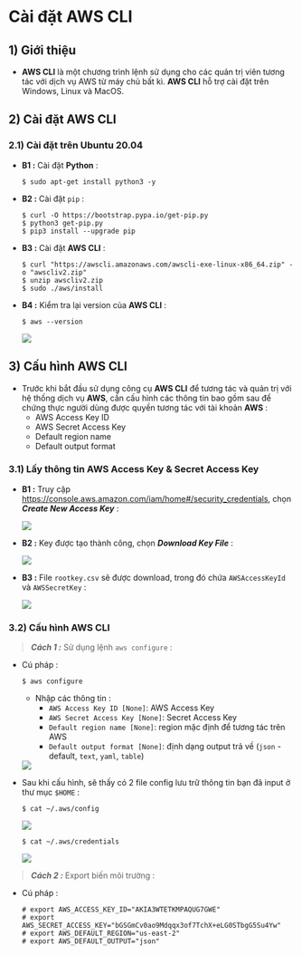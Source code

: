 # Cài đặt AWS CLI
## **1) Giới thiệu**
- **AWS CLI** là một chương trình lệnh sử dụng cho các quản trị viên tương tác với dịch vụ AWS từ máy chủ bất kì. **AWS CLI** hỗ trợ cài đặt trên Windows, Linux và MacOS.
## **2) Cài đặt AWS CLI**
### **2.1) Cài đặt trên Ubuntu 20.04**
- **B1 :** Cài đặt **Python** :
    ```
    $ sudo apt-get install python3 -y
    ```
- **B2 :** Cài đặt `pip` :
    ```
    $ curl -O https://bootstrap.pypa.io/get-pip.py
    $ python3 get-pip.py
    $ pip3 install --upgrade pip
    ```
- **B3 :** Cài đặt **AWS CLI** :
    ```
    $ curl "https://awscli.amazonaws.com/awscli-exe-linux-x86_64.zip" -o "awscliv2.zip"
    $ unzip awscliv2.zip
    $ sudo ./aws/install
    ```
- **B4 :** Kiểm tra lại version của **AWS CLI** :
    ```
    $ aws --version
    ```
    <img src=https://i.imgur.com/A8kaMrk.png>
## **3) Cấu hình AWS CLI**
- Trước khi bắt đầu sử dụng công cụ **AWS CLI** để tương tác và quản trị với hệ thống dịch vụ **AWS**, cần cấu hình các thông tin bao gồm sau để chứng thực người dùng được quyền tương tác với tài khoản **AWS** :
    - AWS Access Key ID
    - AWS Secret Access Key
    - Default region name
    - Default output format
### **3.1) Lấy thông tin AWS Access Key & Secret Access Key**
- **B1 :** Truy cập https://console.aws.amazon.com/iam/home#/security_credentials, chọn ***Create New Access Key*** :

    <img src=https://i.imgur.com/QDdKQo7.png>

- **B2 :** Key được tạo thành công, chọn ***Download Key File*** :

    <img src=https://i.imgur.com/kfzrQlW.png>

- **B3 :** File `rootkey.csv` sẽ được download, trong đó chứa `AWSAccessKeyId` và `AWSSecretKey` :

    <img src=https://i.imgur.com/j5jFhwh.png>
### **3.2) Cấu hình AWS CLI**
> ***Cách 1 :*** Sử dụng lệnh `aws configure` :
- Cú pháp :
    ```
    $ aws configure
    ```
    - Nhập các thông tin :
        - `AWS Access Key ID [None]`: AWS Access Key
        - `AWS Secret Access Key [None]`: Secret Access Key
        - `Default region name [None]`: region mặc định để tương tác trên AWS
        - `Default output format [None]`: định dạng output trả về (`json` - default, `text`, `yaml`, `table`)

    <img src=https://i.imgur.com/DDTcOxy.png>

- Sau khi cấu hình, sẽ thấy có 2 file config lưu trữ thông tin bạn đã input ở thư mục `$HOME` :
    ```
    $ cat ~/.aws/config
    ```
    <img src=https://i.imgur.com/OVo3Scs.png>

    ```
    $ cat ~/.aws/credentials
    ```
    <img src=https://i.imgur.com/QAReAeN.png>

> ***Cách 2 :*** Export biến môi trường :
- Cú pháp :
    ```
    # export AWS_ACCESS_KEY_ID="AKIA3WTETKMPAQUG7GWE"
    # export AWS_SECRET_ACCESS_KEY="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"
    # export AWS_DEFAULT_REGION="us-east-2"
    # export AWS_DEFAULT_OUTPUT="json"
    ```